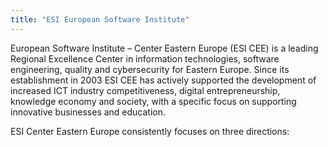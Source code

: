 ```yaml
---
title: "ESI European Software Institute"
---
```


European Software Institute – Center Eastern Europe (ESI CEE) is a leading Regional Excellence Center in information technologies, software engineering, quality and cybersecurity for Eastern Europe. Since its establishment in 2003 ESI CEE has actively supported the development of increased ICT industry competitiveness, digital entrepreneurship, knowledge economy and society, with a specific focus on supporting innovative businesses and education.
 
ESI Center Eastern Europe consistently focuses on three directions:

